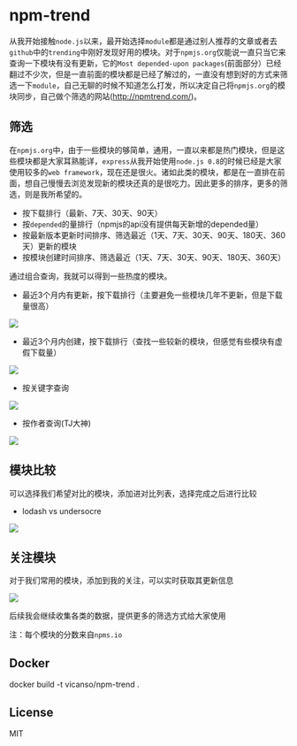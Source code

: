 # npm-trend

从我开始接触`node.js`以来，最开始选择`module`都是通过别人推荐的文章或者去`github`中的`trending`中刚好发现好用的模块。对于`npmjs.org`仅能说一直只当它来查询一下模块有没有更新，它的`Most depended-upon packages`(前面部分）已经翻过不少次，但是一直前面的模块都是已经了解过的，一直没有想到好的方式来筛选一下`module`，自己无聊的时候不知道怎么打发，所以决定自己将`npmjs.org`的模块同步，自己做个筛选的网站(http://npmtrend.com/)。

## 筛选

在`npmjs.org`中，由于一些模块的够简单，通用，一直以来都是热门模块，但是这些模块都是大家耳熟能详，`express`从我开始使用`node.js 0.8`的时候已经是大家使用较多的`web framework`，现在还是很火。诸如此类的模块，都是在一直排在前面，想自己慢慢去浏览发现新的模块还真的是很吃力。因此更多的排序，更多的筛选，则是我所希望的。

- 按下载排行（最新、7天、30天、90天）
- 按`depended`的量排行（npmjs的api没有提供每天新增的depended量）
- 按最新版本更新时间排序、筛选最近（1天、7天、30天、90天、180天、360天）更新的模块
- 按模块创建时间排序、筛选最近（1天、7天、30天、90天、180天、360天）

通过组合查询，我就可以得到一些热度的模块。

- 最近3个月内有更新，按下载排行（主要避免一些模块几年不更新，但是下载量很高）

![](screen-shoot/updated-90d-donwloads-latest.jpeg)

- 最近3个月内创建，按下载排行（查找一些较新的模块，但感觉有些模块有虚假下载量）

![](screen-shoot/created-90d-downloads-latest.jpeg)

- 按关键字查询

![](screen-shoot/search-by-keyword.jpeg)

- 按作者查询(TJ大神)

![](screen-shoot/search-by-author.jpeg)

## 模块比较

可以选择我们希望对比的模块，添加进对比列表，选择完成之后进行比较

- lodash vs undersocre

![](screen-shoot/lodash-underscore.jpeg)

## 关注模块

对于我们常用的模块，添加到我的关注，可以实时获取其更新信息

![](screen-shoot/stars.jpeg)

后续我会继续收集各类的数据，提供更多的筛选方式给大家使用

注：每个模块的分数来自`npms.io`

## Docker

docker build -t vicanso/npm-trend .

## License

MIT
